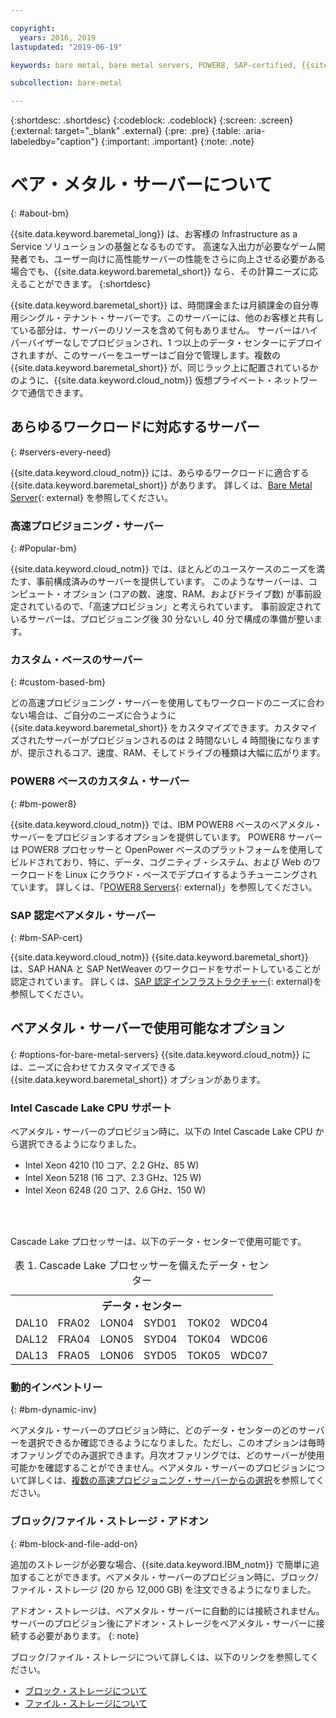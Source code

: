 ```yaml
---

copyright:
  years: 2016, 2019
lastupdated: "2019-06-19"

keywords: bare metal, bare metal servers, POWER8, SAP-certified, {{site.data.keyword.baremetal_long}}, {{site.data.keyword.baremetal_short}}, available bare metal, cascade lake

subcollection: bare-metal

---
```


{:shortdesc: .shortdesc}
{:codeblock: .codeblock}
{:screen: .screen}
{:external: target="_blank" .external}
{:pre: .pre}
{:table: .aria-labeledby="caption"}
{:important: .important}
{:note: .note}

# ベア・メタル・サーバーについて
{: #about-bm}

{{site.data.keyword.baremetal_long}} は、お客様の Infrastructure as a Service ソリューションの基盤となるものです。 高速な入出力が必要なゲーム開発者でも、ユーザー向けに高性能サーバーの性能をさらに向上させる必要がある場合でも、{{site.data.keyword.baremetal_short}} なら、その計算ニーズに応えることができます。
{:shortdesc}

{{site.data.keyword.baremetal_short}} は、時間課金または月額課金の自分専用シングル・テナント・サーバーです。このサーバーには、他のお客様と共有している部分は、サーバーのリソースを含めて何もありません。 サーバーはハイパーバイザーなしでプロビジョンされ、1 つ以上のデータ・センターにデプロイされますが、このサーバーをユーザーはご自分で管理します。複数の {{site.data.keyword.baremetal_short}} が、同じラック上に配置されているかのように、{{site.data.keyword.cloud_notm}} 仮想プライベート・ネットワークで通信できます。

## あらゆるワークロードに対応するサーバー
{: #servers-every-need}

{{site.data.keyword.cloud_notm}} には、あらゆるワークロードに適合する {{site.data.keyword.baremetal_short}} があります。 詳しくは、[Bare Metal Server](https://www.ibm.com/cloud/bare-metal-servers){: external} を参照してください。

### 高速プロビジョニング・サーバー
{: #Popular-bm}

{{site.data.keyword.cloud_notm}} では、ほとんどのユースケースのニーズを満たす、事前構成済みのサーバーを提供しています。 このようなサーバーは、コンピュート・オプション (コアの数、速度、RAM、およびドライブ数) が事前設定されているので、「高速プロビジョン」と考えられています。 事前設定されているサーバーは、プロビジョニング後 30 分ないし 40 分で構成の準備が整います。 

### カスタム・ベースのサーバー
{: #custom-based-bm}

どの高速プロビジョニング・サーバーを使用してもワークロードのニーズに合わない場合は、ご自分のニーズに合うように {{site.data.keyword.baremetal_short}} をカスタマイズできます。カスタマイズされたサーバーがプロビジョンされるのは 2 時間ないし 4 時間後になりますが、提示されるコア、速度、RAM、そしてドライブの種類は大幅に広がります。 

### POWER8 ベースのカスタム・サーバー
{: #bm-power8}

{{site.data.keyword.cloud_notm}} では、IBM POWER8 ベースのベアメタル・サーバーをプロビジョンするオプションを提供しています。 POWER8 サーバーは POWER8 プロセッサーと OpenPower ベースのプラットフォームを使用してビルドされており、特に、データ、コグニティブ・システム、および Web のワークロードを Linux にクラウド・ベースでデプロイするようチューニングされています。 詳しくは、「[POWER8 Servers](https://www.ibm.com/cloud/bare-metal-servers/power){: external}」を参照してください。

### SAP 認定ベアメタル・サーバー
{: #bm-SAP-cert}

{{site.data.keyword.cloud_notm}} {{site.data.keyword.baremetal_short}} は、SAP HANA と SAP NetWeaver のワークロードをサポートしていることが認定されています。 詳しくは、[SAP 認定インフラストラクチャー](https://www.ibm.com/cloud/sap/certified-infrastructure){: external}を参照してください。

## ベアメタル・サーバーで使用可能なオプション<!--test new section - test as each option goes GA-->
{: #options-for-bare-metal-servers}
{{site.data.keyword.cloud_notm}} には、ニーズに合わせてカスタマイズできる {{site.data.keyword.baremetal_short}} オプションがあります。

### Intel Cascade Lake CPU サポート
<!--Need to add which servers are also available for SAP once the certification is done-->
ベアメタル・サーバーのプロビジョン時に、以下の Intel Cascade Lake CPU から選択できるようになりました。

* Intel Xeon 4210 (10 コア、2.2 GHz、85 W)
* Intel Xeon 5218 (16 コア、2.3 GHz、125 W)
* Intel Xeon 6248 (20 コア、2.6 GHz、150 W)
<!--Intel Xeon 8280M (28-Core, 2.7 GHz, 205 W)--><br>

<br>Cascade Lake プロセッサーは、以下のデータ・センターで使用可能です。

<table style="width:100%">
<CAPTION>表 1. Cascade Lake プロセッサーを備えたデータ・センター</CAPTION>
 <tr>
   
   <th colspan="6">データ・センター</th>
 </tr>
 <tr>
   <td>DAL10</td>
   <td>FRA02</td>
   <td>LON04</td>
   <td>SYD01</td>
   <td>TOK02</td>
   <td>WDC04</td>
   
</tr>

<tr>
  <td>DAL12</td>
  <td>FRA04</td>
  <td>LON05</td>
  <td>SYD04</td>
  <td>TOK04</td>
  <td>WDC06</td>
  
</tr>

<tr>
  <td>DAL13</td>
  <td>FRA05</td>
  <td>LON06</td>
  <td>SYD05</td>
  <td>TOK05</td>
  <td>WDC07</td>
</tr>
</table>


### 動的インベントリー
{: #bm-dynamic-inv}

ベアメタル・サーバーのプロビジョン時に、どのデータ・センターのどのサーバーを選択できるか確認できるようになりました。ただし、このオプションは毎時オファリングでのみ選択できます。月次オファリングでは、どのサーバーが使用可能かを確認することができません。ベアメタル・サーバーのプロビジョンについて詳しくは、[複数の高速プロビジョニング・サーバーからの選択](/bare-metal?topic=bare-metal-bm-select-popular-servers)を参照してください。

### ブロック/ファイル・ストレージ・アドオン
{: #bm-block-and-file-add-on}

追加のストレージが必要な場合、{{site.data.keyword.IBM_notm}} で簡単に追加することができます。ベアメタル・サーバーのプロビジョン時に、ブロック/ファイル・ストレージ (20 から 12,000 GB) を注文できるようになりました。 

アドオン・ストレージは、ベアメタル・サーバーに自動的には接続されません。サーバーのプロビジョン後にアドオン・ストレージをベアメタル・サーバーに接続する必要があります。
{: note} 

<!--The add-on storage shares the data center that your bare metal server is on.-->

ブロック/ファイル・ストレージについて詳しくは、以下のリンクを参照してください。
* [ブロック・ストレージについて](/docs/infrastructure/BlockStorage?topic=BlockStorage-About)
* [ファイル・ストレージについて](/docs/infrastructure/FileStorage?topic=FileStorage-about)
